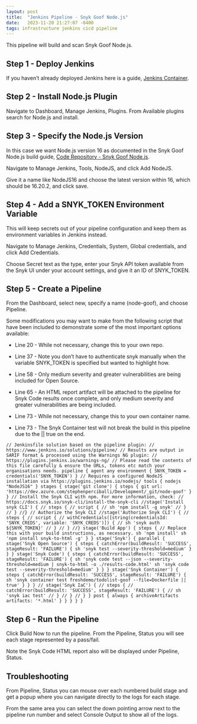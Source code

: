 ```yaml
---
layout: post
title:  "Jenkins Pipeline - Snyk Goof Node.js"
date:   2023-11-20 21:27:07 -0400
tags: infrastructure jenkins cicd pipeline
---
```


This pipeline will build and scan Snyk Goof Node.js.

## Step 1 - Deploy Jenkins

If you haven’t already deployed Jenkins here is a guide, [Jenkins Container](https://snyksec.atlassian.net/wiki/spaces/~629db3cb76c0360069f263e7/blog/2023/11/20/1757020255).

## Step 2 - Install Node.js Plugin

Navigate to Dashboard, Manage Jenkins, Plugins. From Available plugins search for Node.js and install.

## Step 3 - Specify the Node.js Version

In this case we want Node.js version 16 as documented in the Snyk Goof Node.js build guide, [Code Repository - Snyk Goof Node.js](https://snyksec.atlassian.net/wiki/spaces/~629db3cb76c0360069f263e7/blog/2023/11/17/1754398813).

Navigate to Manage Jenkins, Tools, NodeJS, and click Add NodeJS.

Give it a name like NodeJS16 and choose the latest version within 16, which should be 16.20.2, and click save.

## Step 4 - Add a SNYK\_TOKEN Environment Variable

This will keep secrets out of your pipeline configuration and keep them as environment variables in Jenkins instead.

Navigate to Manage Jenkins, Credentials, System, Global credentials, and click Add Credentials.

Choose Secret text as the type, enter your Snyk API token available from the Snyk UI under your account settings, and give it an ID of SNYK\_TOKEN.

## Step 5 - Create a Pipeline

From the Dashboard, select new, specify a name (node-goof), and choose Pipeline.

Some modifications you may want to make from the following script that have been included to demonstrate some of the most important options available:

-   Line 20 - While not necessary, change this to your own repo.
    
-   Line 37 - Note you don’t have to authenticate snyk manually when the variable SNYK\_TOKEN is specified but wanted to highlight how.
    
-   Line 58 - Only medium severity and greater vulnerabilities are being included for Open Source.
    
-   Line 65 - An HTML report artifact will be attached to the pipeline for Snyk Code results once complete, and only medium severity and greater vulnerabilities are being included.
    
-   Line 73 - While not necessary, change this to your own container name.
    
-   Line 73 - The Snyk Container test will not break the build in this pipeline due to the || true on the end.
    

`// Jenkinsfile solution based on the pipeline plugin: // https://www.jenkins.io/solutions/pipeline/ // Results are output in SARIF format & processed using the Warnings NG plugin: // https://plugins.jenkins.io/warnings-ng/ // Please read the contents of this file carefully & ensure the URLs, tokens etc match your organisations needs. pipeline { agent any environment { SNYK_TOKEN = credentials('SNYK_TOKEN') } // Requires a configured NodeJS installation via https://plugins.jenkins.io/nodejs/ tools { nodejs "NodeJS16" } stages { stage('git clone') { steps { git url: 'https://dev.azure.com/stephenperciballi/Development/_git/node-goof' } } // Install the Snyk CLI with npm. For more information, check: // https://docs.snyk.io/snyk-cli/install-the-snyk-cli //stage('Install snyk CLI') { // steps { // script { // sh 'npm install -g snyk' // } // } //} // Authorize the Snyk CLI //stage('Authorize Snyk CLI') { // steps { // script { // withCredentials([string(credentialsId: 'SNYK_CREDS', variable: 'SNYK_CREDS')]) { // sh 'snyk auth ${SNYK_TOKEN}' // } // } //} stage('Build App') { steps { // Replace this with your build instructions, as necessary. sh 'npm install' sh 'npm install snyk-to-html -g' } } stage('Snyk') { parallel { stage('Snyk Open Source') { steps { catchError(buildResult: 'SUCCESS', stageResult: 'FAILURE') { sh 'snyk test --severity-threshold=medium' } } } stage('Snyk Code') { steps { catchError(buildResult: 'SUCCESS', stageResult: 'FAILURE') { sh 'snyk code test --json --severity-threshold=medium | snyk-to-html -o ./results-code.html' sh 'snyk code test --severity-threshold=medium' } } } stage('Snyk Container') { steps { catchError(buildResult: 'SUCCESS', stageResult: 'FAILURE') { sh 'snyk container test freshdemo/todolist-goof --file=Dockerfile || true' } } } // stage('Snyk IaC') { // steps { // catchError(buildResult: 'SUCCESS', stageResult: 'FAILURE') { // sh 'snyk iac test' // } // } // } } post { always { archiveArtifacts artifacts: '*.html' } } } } }`

## Step 6 - Run the Pipeline

Click Build Now to run the pipeline. From the Pipeline, Status you will see each stage represented by a pass/fail.

Note the Snyk Code HTML report also will be displayed under Pipeline, Status.

## Troubleshooting

From Pipeline, Status you can mouse over each numbered build stage and get a popup where you can navigate directly to the logs for each stage.

From the same area you can select the down pointing arrow next to the pipeline run number and select Console Output to show all of the logs.
